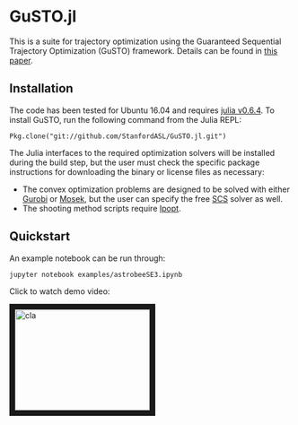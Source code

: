 GuSTO.jl
========

This is a suite for trajectory optimization using the Guaranteed Sequential Trajectory Optimization (GuSTO) framework. Details can be found in [this paper](http://asl.stanford.edu/wp-content/papercite-data/pdf/Bonalli.Cauligi.Bylard.Pavone.ICRA19.pdf).

Installation
------------
The code has been tested for Ubuntu 16.04 and requires [julia v0.6.4](https://julialang.org/downloads/oldreleases.html). To install GuSTO, run the following command from the Julia REPL:

```
Pkg.clone("git://github.com/StanfordASL/GuSTO.jl.git")
```

The Julia interfaces to the required optimization solvers will be installed during the build step, but the user must check the specific package instructions for downloading the binary or license files as necessary:
 * The convex optimization problems are designed to be solved with either [Gurobi](https://github.com/JuliaOpt/Gurobi.jl) or [Mosek](https://github.com/JuliaOpt/Mosek.jl), but the user can specify the free [SCS](https://github.com/JuliaOpt/SCS.jl) solver as well. 
 *  The shooting method scripts require [Ipopt](https://github.com/JuliaOpt/Ipopt.jl).

Quickstart
------------
An example notebook can be run through:
```
jupyter notebook examples/astrobeeSE3.ipynb 
```

Click to watch demo video:

<a href="https://www.youtube.com/watch?v=GHehE-If5nY" target="_blank"><img src="https://img.youtube.com/vi/GHehE-If5nY/0.jpg" 
alt="cla" width="240" height="180" border="10" /></a>
